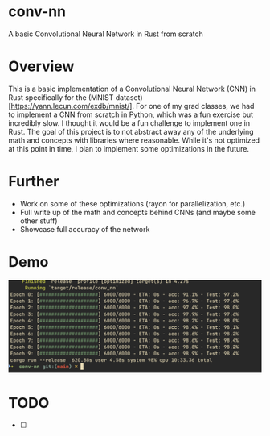 # conv-nn
A basic Convolutional Neural Network in Rust from scratch

# Overview
This is a basic implementation of a Convolutional Neural Network (CNN) in Rust specifically for the (MNIST dataset)[https://yann.lecun.com/exdb/mnist/]. For one of my grad classes, we had to implement a CNN from scratch in Python, which was a fun exercise but incredibly slow. I thought it would be a fun challenge to implement one in Rust. The goal of this project is to not abstract away any of the underlying math and concepts with libraries where reasonable. While it's not optimized at this point in time, I plan to implement some optimizations in the future.

# Further 
- Work on some of these optimizations (rayon for parallelization, etc.)
- Full write up of the math and concepts behind CNNs (and maybe some other stuff)
- Showcase full accuracy of the network

# Demo
![image](./images/image.png)

# TODO 
- [ ] 